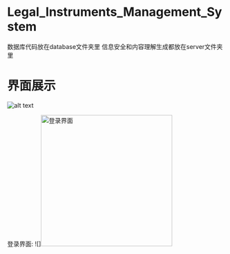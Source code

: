 # Legal_Instruments_Management_System
数据库代码放在database文件夹里
信息安全和内容理解生成都放在server文件夹里

# 界面展示

![alt text]([URL_of_image](https://github.com/alixingwu/Legal_Instruments_Management_System/assets/41180566/23ee018c-96b2-40e8-8f5a-15ea244d5612))

登录界面: ![]<img width="304" alt="登录界面" src="https://github.com/alixingwu/Legal_Instruments_Management_System/assets/41180566/23ee018c-96b2-40e8-8f5a-15ea244d5612">
